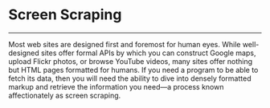 # Screen Scraping
---

Most web sites are designed first and foremost for human eyes. While well-designed sites offer formal
APIs by which you can construct Google maps, upload Flickr photos, or browse YouTube videos, many
sites offer nothing but HTML pages formatted for humans. If you need a program to be able to fetch its
data, then you will need the ability to dive into densely formatted markup and retrieve the information
you need—a process known affectionately as screen scraping.
